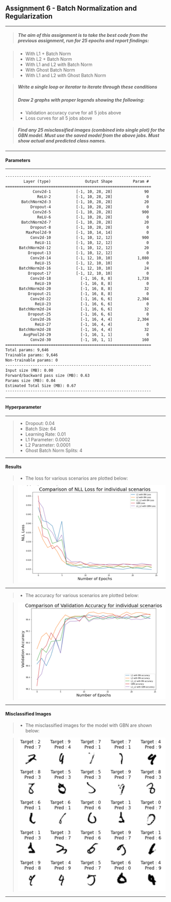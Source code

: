 
## Assignment 6 - Batch Normalization and Regularization
***

> ##### The aim of this assignment is to take the best code from the previous assignment, run for 25 epochs and report findings:

> * With L1 + Batch Norm
> * With L2 + Batch Norm
> * With L1 and L2 with Batch Norm
> * With Ghost Batch Norm
> * With L1 and L2 with Ghost Batch Norm



> ##### Write a single loop or iterator to iterate through these conditions
> ##### Draw 2 graphs with proper legends showing the following:
> * Validation accuracy curve for all 5 jobs above
> * Loss curves for all 5 jobs above

> ##### Find any 25 misclassified images (combined into single plot) for the GBN model. Must use the saved model from the above jobs. Must show actual and predicted class names.

***
#### Parameters
***
```
----------------------------------------------------------------
        Layer (type)               Output Shape         Param #
================================================================
            Conv2d-1           [-1, 10, 28, 28]              90
              ReLU-2           [-1, 10, 28, 28]               0
       BatchNorm2d-3           [-1, 10, 28, 28]              20
           Dropout-4           [-1, 10, 28, 28]               0
            Conv2d-5           [-1, 10, 28, 28]             900
              ReLU-6           [-1, 10, 28, 28]               0
       BatchNorm2d-7           [-1, 10, 28, 28]              20
           Dropout-8           [-1, 10, 28, 28]               0
         MaxPool2d-9           [-1, 10, 14, 14]               0
           Conv2d-10           [-1, 10, 12, 12]             900
             ReLU-11           [-1, 10, 12, 12]               0
      BatchNorm2d-12           [-1, 10, 12, 12]              20
          Dropout-13           [-1, 10, 12, 12]               0
           Conv2d-14           [-1, 12, 10, 10]           1,080
             ReLU-15           [-1, 12, 10, 10]               0
      BatchNorm2d-16           [-1, 12, 10, 10]              24
          Dropout-17           [-1, 12, 10, 10]               0
           Conv2d-18             [-1, 16, 8, 8]           1,728
             ReLU-19             [-1, 16, 8, 8]               0
      BatchNorm2d-20             [-1, 16, 8, 8]              32
          Dropout-21             [-1, 16, 8, 8]               0
           Conv2d-22             [-1, 16, 6, 6]           2,304
             ReLU-23             [-1, 16, 6, 6]               0
      BatchNorm2d-24             [-1, 16, 6, 6]              32
          Dropout-25             [-1, 16, 6, 6]               0
           Conv2d-26             [-1, 16, 4, 4]           2,304
             ReLU-27             [-1, 16, 4, 4]               0
      BatchNorm2d-28             [-1, 16, 4, 4]              32
        AvgPool2d-29             [-1, 16, 1, 1]               0
           Conv2d-30             [-1, 10, 1, 1]             160
================================================================
Total params: 9,646
Trainable params: 9,646
Non-trainable params: 0
----------------------------------------------------------------
Input size (MB): 0.00
Forward/backward pass size (MB): 0.63
Params size (MB): 0.04
Estimated Total Size (MB): 0.67
----------------------------------------------------------------
```

***
#### Hyperparameter
***

> - Dropout: 0.04
> - Batch Size: 64
> - Learning Rate: 0.01
> - L1 Parameter: 0.0002
> - L2 Parameter: 0.0001
> - Ghost Batch Norm Splits: 4

***
#### Results

> - The loss for various scenarios are plotted below:


> ![My Image](https://github.com/hardayaleva5/EVA5_Phase1_Assignment/blob/master/Session_6/S6_Assignment_Solution_Images/Plot_Loss_Accuracy.png)
***

> - The accuracy for various scenarios are plotted below:

> ![My Image](https://github.com/hardayaleva5/EVA5_Phase1_Assignment/blob/master/Session_6/S6_Assignment_Solution_Images/Plot_Accuracy.png)
***


#### Misclassified Images

> - The misclassified images for the model with GBN are shown below:


> ![My Image](https://github.com/hardayaleva5/EVA5_Phase1_Assignment/blob/master/Session_6/S6_Assignment_Solution_Images/Misclassified_Images.png)
***

